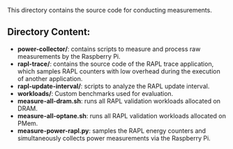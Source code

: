 This directory contains the source code for conducting measurements.

## Directory Content:

- **power-collector/**: contains scripts to measure and process raw measurements by the Raspberry Pi.
- **rapl-trace/**: contains the source code of the RAPL trace application, which samples RAPL counters with low overhead during the execution of another application.
- **rapl-update-interval/**: scripts to analyze the RAPL update interval.
- **workloads/**: Custom benchmarks used for evaluation.
- **measure-all-dram.sh**: runs all RAPL validation workloads allocated on DRAM.
- **measure-all-optane.sh**: runs all RAPL validation workloads allocated on PMem.
- **measure-power-rapl.py**: samples the RAPL energy counters and simultaneously collects power measurements via the Raspberry Pi.